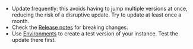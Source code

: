 * Update frequently: this avoids having to jump multiple versions at once, reducing the risk of a disruptive update. Try to update at least once a month.
* Check the [Release notes](/release-notes.md) for breaking changes.
* Use [Environments](/source-control-environments/index.md) to create a test version of your instance. Test the update there first.
